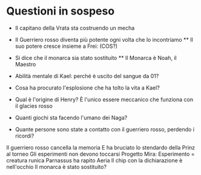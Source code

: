 # Questioni in sospeso

 * Il capitano della Vrata sta costruendo un mecha

 * Il Guerriero rosso diventa più potente ogni volta che lo incontriamo
 ** Il suo potere cresce insieme a Frei: (COS?)

 * Si dice che il monarca sia stato sostituito
 ** Il Monarca è Noah, il Maestro

 * Abilità mentale di Kael: perché è uscito del sangue da 01?
 * Cosa ha procurato l'esplosione che ha tolto la vita a Kael?
 * Qual è l'origine di Henry? È l'unico essere meccanico che funziona con il glacies rosso
 * Quanti giochi sta facendo l'umano dei Naga?
 * Quante persone sono state a contatto con il guerriero rosso, perdendo i ricordi?

Il guerriero rosso cancella la memoria
E ha bruciato lo stendardo della Prinz al torneo
Gli esperimenti non devono toccarsi
Progetto Mira: Esperimento = creatura runica
Parnassus ha rapito Aeria
Il chip con la dichiarazione è nell'occhio
Il monarca è stato sostituito?


